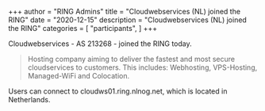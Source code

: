 +++
author = "RING Admins"
title = "Cloudwebservices (NL) joined the RING"
date = "2020-12-15"
description = "Cloudwebservices (NL) joined the RING"
categories = [
    "participants",
]
+++

Cloudwebservices - AS 213268 - joined the RING today.

> Hosting company aiming to deliver the fastest and most secure cloudservices to customers. This includes: Webhosting, VPS-Hosting, Managed-WiFi and Colocation.

Users can connect to cloudws01.ring.nlnog.net, which is located in Netherlands.
